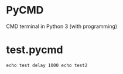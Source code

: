 # PyCMD
CMD terminal in Python 3 (with programming)

# test.pycmd
`echo test
delay 1000
echo test2`
